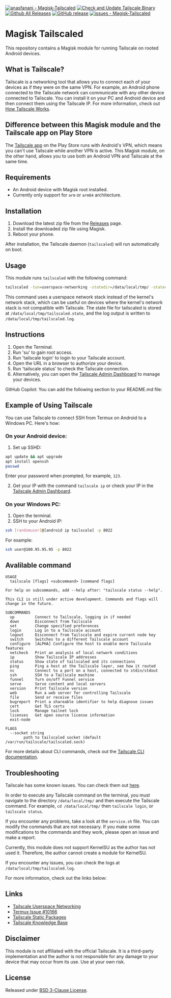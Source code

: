 [![anasfanani - Magisk-Tailscaled](https://img.shields.io/static/v1?label=anasfanani&message=Magisk-Tailscaled&color=blue&logo=github)](https://github.com/anasfanani/Magisk-Tailscaled "Go to GitHub repo")
[![Check and Update Tailscale Binary](https://github.com/anasfanani/Magisk-Tailscaled/actions/workflows/update.yml/badge.svg)](https://github.com/anasfanani/Magisk-Tailscaled/actions/workflows/update.yml)
[![Github All Releases](https://img.shields.io/github/downloads/anasfanani/Magisk-Tailscaled/total.svg)]()
[![GitHub release](https://img.shields.io/github/release/anasfanani/Magisk-Tailscaled?include_prereleases=&sort=semver&color=blue)](https://github.com/anasfanani/Magisk-Tailscaled/releases/)
[![issues - Magisk-Tailscaled](https://img.shields.io/github/issues/anasfanani/Magisk-Tailscaled)](https://github.com/anasfanani/Magisk-Tailscaled/issues)

# Magisk Tailscaled

This repository contains a Magisk module for running Tailscale on rooted Android devices.

## What is Tailscale?

Tailscale is a networking tool that allows you to connect each of your devices as if they were on the same VPN. For example, an Android phone connected to the Tailscale network can communicate with any other device connected to Tailscale. You can install it on your PC and Android device and then connect them using the Tailscale IP. For more information, check out [How Tailscale Works](https://tailscale.com/blog/how-tailscale-works).

## Difference between this Magisk module and the Tailscale app on Play Store

The [Tailscale app](https://play.google.com/store/apps/details?id=com.tailscale.ipn) on the Play Store runs with Android's VPN, which means you can't use Tailscale while another VPN is active. This Magisk module, on the other hand, allows you to use both an Android VPN and Tailscale at the same time.

## Requirements

- An Android device with Magisk root installed.
- Currently only support for `arm` or `arm64` architecture.

## Installation

1. Download the latest zip file from the [Releases](https://github.com/anasfanani/Magisk-Tailscaled/releases/latest) page.
2. Install the downloaded zip file using Magisk.
3. Reboot your phone.

After installation, the Tailscale daemon (`tailscaled`) will run automatically on boot.

## Usage

This module runs `tailscaled` with the following command:

```bash
tailscaled -tun=userspace-networking -statedir=/data/local/tmp/ -state=/data/local/tmp/tailscaled.state -socket=/data/local/tmp/tailscaled.sock -port=41641
```
This command uses a userspace network stack instead of the kernel's network stack, which can be useful on devices where the kernel's network stack is not compatible with Tailscale. The state file for tailscaled is stored at `/data/local/tmp/tailscaled.state`, and the log output is written to `/data/local/tmp/tailscaled.log`.

## Instructions

1. Open the Terminal.
2. Run 'su' to gain root access.
3. Run 'tailscale login' to login to your Tailscale account.
4. Open the URL in a browser to authorize your device.
5. Run 'tailscale status' to check the Tailscale connection.
6. Alternatively, you can open the [Tailscale Admin Dashboard](https://login.tailscale.com/admin/machines) to manage your devices.


GitHub Copilot: You can add the following section to your README.md file:

## Example of Using Tailscale

You can use Tailscale to connect SSH from Termux on Android to a Windows PC. Here's how:

### On your Android device:

1. Set up SSHD:

```bash
apt update && apt upgrade
apt install openssh
passwd
```

Enter your password when prompted, for example, `123`.

2. Get your IP with the command `tailscale ip` or check your IP in the [Tailscale Admin Dashboard](https://login.tailscale.com/admin/machines).

### On your Windows PC:

1. Open the terminal.
2. SSH to your Android IP:

```bash
ssh [randomuser]@[android ip tailscale] -p 8022
```

For example:

```bash
ssh user@100.95.95.95 -p 8022
```

## Avalilable command

```
USAGE
  tailscale [flags] <subcommand> [command flags]

For help on subcommands, add --help after: "tailscale status --help".

This CLI is still under active development. Commands and flags will
change in the future.

SUBCOMMANDS
  up         Connect to Tailscale, logging in if needed
  down       Disconnect from Tailscale
  set        Change specified preferences
  login      Log in to a Tailscale account
  logout     Disconnect from Tailscale and expire current node key
  switch     Switches to a different Tailscale account
  configure  [ALPHA] Configure the host to enable more Tailscale features
  netcheck   Print an analysis of local network conditions
  ip         Show Tailscale IP addresses
  status     Show state of tailscaled and its connections
  ping       Ping a host at the Tailscale layer, see how it routed
  nc         Connect to a port on a host, connected to stdin/stdout
  ssh        SSH to a Tailscale machine
  funnel     Turn on/off Funnel service
  serve      Serve content and local servers
  version    Print Tailscale version
  web        Run a web server for controlling Tailscale
  file       Send or receive files
  bugreport  Print a shareable identifier to help diagnose issues
  cert       Get TLS certs
  lock       Manage tailnet lock
  licenses   Get open source license information
  exit-node

FLAGS
  --socket string
        path to tailscaled socket (default /var/run/tailscale/tailscaled.sock)
```

For more details about CLI commands, check out the [Tailscale CLI documentation](https://tailscale.com/kb/1080/cli#using-the-cli).

## Troubleshooting

Tailscale has some known issues. You can check them out [here](https://github.com/tailscale/tailscale/issues?q=no+safe+place+found+to+store+log+state).

In order to execute any Tailscale command on the terminal, you must navigate to the directory `/data/local/tmp/` and then execute the Tailscale command. For example, `cd /data/local/tmp/` then `tailscale login`, or `tailscale status`.

If you encounter any problems, take a look at the `service.sh` file. You can modify the commands that are not necessary. If you make some modifications to the commands and they work, please open an issue and make a report.

Currently, this module does not support KernelSU as the author has not used it. Therefore, the author cannot create a module for KernelSU. 

If you encounter any issues, you can check the logs at `/data/local/tmp/tailscaled.log`.

For more information, check out the links below:

## Links

- [Tailscale Userspace Networking](https://tailscale.com/kb/1112/userspace-networking/)
- [Termux Issue #10166](https://github.com/termux/termux-packages/issues/10166)
- [Tailscale Static Packages](https://pkgs.tailscale.com/stable/#static)
- [Tailscale Knowledge Base](https://tailscale.com/kb)

## Disclaimer

This module is not affiliated with the official Tailscale. It is a third-party implementation and the author is not responsible for any damage to your device that may occur from its use. Use at your own risk.

## License

Released under [BSD 3-Clause License](/LICENSE).